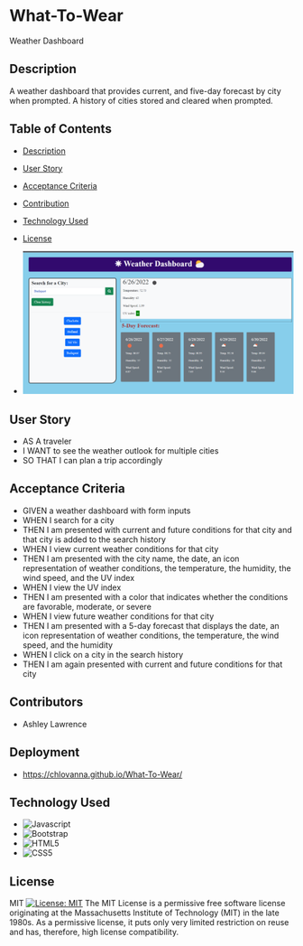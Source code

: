 # What-To-Wear

Weather Dashboard

## Description

A weather dashboard that provides current, and five-day forecast by city when prompted. A history of cities stored and cleared when prompted.

## Table of Contents

- [Description](#description)
- [User Story](#user-story)
- [Acceptance Criteria](#acceptance-criteria)
- [Contribution](#contributors)
- [Technology Used](#technology-used)
- [License](#license)

- ![alt text](https://github.com/Chlovanna/What-To-Wear/blob/main/assets/images/demo.png)

## User Story

- AS A traveler
- I WANT to see the weather outlook for multiple cities
- SO THAT I can plan a trip accordingly

## Acceptance Criteria

- GIVEN a weather dashboard with form inputs
- WHEN I search for a city
- THEN I am presented with current and future conditions for that city and that city is added to the search history
- WHEN I view current weather conditions for that city
- THEN I am presented with the city name, the date, an icon representation of weather conditions, the temperature, the humidity, the wind speed, and the UV index
- WHEN I view the UV index
- THEN I am presented with a color that indicates whether the conditions are favorable, moderate, or severe
- WHEN I view future weather conditions for that city
- THEN I am presented with a 5-day forecast that displays the date, an icon representation of weather conditions, the temperature, the wind speed, and the humidity
- WHEN I click on a city in the search history
- THEN I am again presented with current and future conditions for that city

## Contributors

- Ashley Lawrence

## Deployment

- https://chlovanna.github.io/What-To-Wear/

## Technology Used


- ![Javascript](https://img.shields.io/badge/-JavaScript-f7df1e?style=plastic&logo=javascript&logoColor=black)
- ![Bootstrap](https://img.shields.io/badge/-Bootstrap-7952B3?style=plastic&logo=bootstrap&logoColor=white)
- ![HTML5](https://img.shields.io/badge/-HTML5-E34F26?style=plastic&logo=html5&logoColor=white)
- ![CSS5](https://img.shields.io/badge/-CSS5-1572B6?style=plastic&logo=css5&logoColor=white)


## License

MIT
[![License: MIT](https://img.shields.io/badge/License-MIT-yellow.svg)](https://opensource.org/licenses/MIT)
The MIT License is a permissive free software license originating at the Massachusetts Institute of Technology (MIT) in the late 1980s. As a permissive license, it puts only very limited restriction on reuse and has, therefore, high license compatibility.

